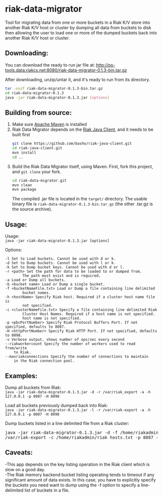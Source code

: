 riak-data-migrator
========================
Tool for migrating data from one or more buckets in a Riak K/V store 
into another Riak K/V host or cluster by dumping all data from buckets 
to disk then allowing the user to load one or more of the dumped buckets
back into another Riak K/V host or cluster.

Downloading:
------------------------
You can download the ready to run jar file at:
http://ps-tools.data.riakcs.net:8080/riak-data-migrator-0.1.3-bin.tar.gz

After downloading, unzip/untar it, and it's ready to run from its directory.
```bash
tar -xvzf riak-data-migrator-0.1.3-bin.tar.gz
cd riak-data-migrator-0.1.3
java -jar riak-data-migrator-0.1.3.jar [options]
```

Building from source:
------------------------
1. Make sure [Apache Maven](http://maven.apache.org/) is installed
2. Riak Data Migrator depends on the [Riak Java Client](https://github.com/basho/riak-java-client),
    and it needs to be built first
    ```bash
    git clone https://github.com/basho/riak-java-client.git
    cd riak-java-client.git
    mvn install
    cd ..
    ```
3. Build the Riak Data Migrator itself, using Maven. First, fork this project, and ```git clone``` your fork.
    ```bash
    cd riak-data-migrator.git
    mvn clean
    mvn package
    ```
    The compiled .jar file is located in the ```target/``` directory.
    The usable binary file is ```riak-data-migrator-0.1.3-bin.tar.gz```  (the other .tar.gz is the source archive).

Usage:
------------------------
Usage:  
```java -jar riak-data-migrator-0.1.3.jar [options]```

Options:
```
-l Set to Load buckets. Cannot be used with d or k.  
-d Set to Dump buckets. Cannot be used with l or k.  
-k Set to Dump bucket keys. Cannot be used with d or l.
-r <path> Set the path for data to be loaded to or dumped from.
        The path must exist and is required.  
-a Load or Dump all buckets.  
-b <bucket name> Load or Dump a single bucket.  
-f <bucketNameFile.txt> Load or Dump a file containing line delimited
        bucket names.  
-h <hostName> Specify Riak host. Required if a cluster host name file is
        not specified.  
-c <clusterNameFile.txt> Specify a file containing line delimited Riak
        Cluster Host Names. Required if a host name is not specified.
        host name is not specified.  
-p <pbcPortNumber> Specify Riak Protocol Buffers Port. If not specified, defaults to 8087.
-H <httpPortNumber> Specify Riak HTTP Port. If not specified, defaults to 8098.
-v Verbose output, shows number of ops/sec every second
--riakworkercount Specify the number of workers used to read from/write 
    to Riak.
--maxriakconnections Specify the number of connections to maintain
    in the Riak connection pool. 
```

Examples:
-------------------------
Dump all buckets from Riak:  
```java -jar riak-data-migrator-0.1.3.jar -d -r /var/riak_export -a -h 127.0.0.1 -p 8087 -H 8098```

Load all buckets previously dumped back into Riak:  
```java -jar riak-data-migrator-0.1.3.jar -l -r /var/riak-export -a -h 127.0.0.1 -p 8087 -H 8098```

Dump buckets listed in a line delimited file from a Riak cluster:  

<pre>
java -jar riak-data-migrator-0.1.3.jar -d -f /home/riakadmin/buckets_to_export.txt -r \  
/var/riak-export -c /home/riakadmin/riak_hosts.txt -p 8087 -H 8098
</pre>

Caveats:
------------------------
-This app depends on the key listing operation in the Riak client which
is slow on a good day.  
-The Riak memory backend bucket listing operating tends to timeout if
any significant amount of data exists.  In this case, you have to
explicitly specify the buckets you need want to dump using the -f
option to specify a line-delimited list of buckets in a file.  
